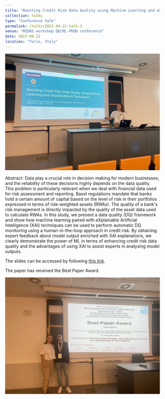 ```yaml
---
title: "Boosting Credit Risk Data Quality using Machine Learning and eXplainable AI Techniques"
collection: talks
type: "Conference talk"
permalink: /talks/2023-09-22-talk-3
venue: "MIDAS workshop @ECML-PKDD conference"
date: 2023-09-22
location: "Turin, Italy"
---
```


![MIDAS Workshop](/images/MIDAS.jpg "MIDAS Workshop")

Abstract: Data play a crucial role in decision making for modern businesses, and the reliability of these decisions highly depends on the data quality. This problem is particularly relevant when we deal with financial data used for risk assessment and reporting. Basel regulations mandate that banks hold a certain amount of capital based on the level of risk in their portfolios expressed in terms of risk-weighted assets (RWAs). The quality of a bank's risk management is directly impacted by the quality of the asset data used to calculate RWAs. In this study, we present a data quality (DQ) framework and show how machine learning paired with eXplainable Artificial Intelligence (XAI) techniques can be used to perform automatic DQ monitoring using a human-in-the-loop approach in credit risk. By obtaining expert feedback about model output enriched with XAI explanations, we clearly demonstrate the power of ML in terms of enhancing credit risk data quality and the advantages of using XAI to assist experts in analysing model outputs. 

The slides can be accessed by following [this link](http://midas.portici.enea.it/midas2023/talks/182_presentation.pdf).

The paper has received the Best Paper Award.

![MIDAS Workshop BPA](/images/MIDAS_BPA.jpg "MIDAS Workshop")